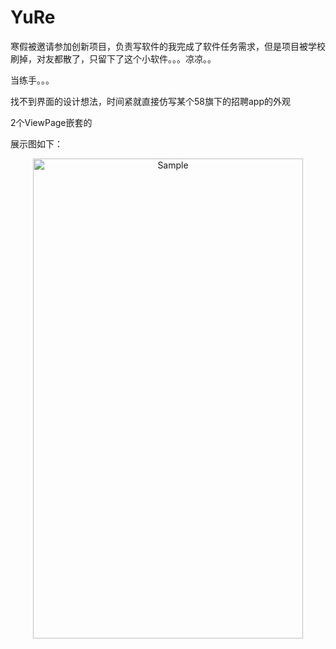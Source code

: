 # YuRe

寒假被邀请参加创新项目，负责写软件的我完成了软件任务需求，但是项目被学校刷掉，对友都散了，只留下了这个小软件。。。凉凉。。

当练手。。。

找不到界面的设计想法，时间紧就直接仿写某个58旗下的招聘app的外观


2个ViewPage嵌套的

展示图如下：


<p align="center">
    <img src="https://github.com/yanxiaonuo/MusicPlayer_XiangDa/blob/master/Screenshot/Screenshot_1.png" alt="Sample"  width="432" height="768">
    <p align="center">
        <em></em>
    </p>
</p>




